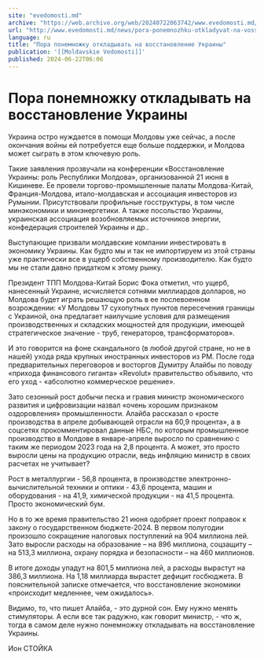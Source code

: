 ```yaml
---
site: "evedomosti.md"
archive: "https://web.archive.org/web/20240722063742/www.evedomosti.md/news/pora-ponemnozhku-otkladyvat-na-vosstanovlenie-ukrainy"
url: "http://www.evedomosti.md/news/pora-ponemnozhku-otkladyvat-na-vosstanovlenie-ukrainy"
language: ru
title: "Пора понемножку откладывать на восстановление Украины"
publication: '[[Moldavskie Vedomosti]]'
published: 2024-06-22T06:06
---
```


# Пора понемножку откладывать на восстановление Украины

Украина остро нуждается в помощи Молдовы уже сейчас, а после окончания войны ей потребуется еще больше поддержки, и Молдова может сыграть в этом ключевую роль.

Такие заявления прозвучали на конференции «Восстановление Украины: роль Республики Молдова», организованной 21 июня в Кишиневе. Ее провели торгово-промышленные палаты Молдова-Китай, Франция-Молдова, итало-молдавская и ассоциация инвесторов из Румынии. Присутствовали профильные госструктуры, в том числе минэкономики и минэнергетики. А также посольство Украины, украинская ассоциация возобновляемых источников энергии, конфедерация строителей Украины и др..

Выступающие призвали молдавские компании инвестировать в экономику Украины. Как будто мы и так не импортируем из этой страны уже практически все в ущерб собственному производителю. Как будто мы не стали давно придатком к этому рынку.

Президент ТПП Молдова-Китай Борис Фока отметил, что ущерб, нанесенный Украине, исчисляется сотнями миллиардов долларов, но Молдова будет играть решающую роль в ее послевоенном возрождении: «У Молдовы 17 сухопутных пунктов пересечения границы с Украиной, она предлагает наилучшие условия для размещения производственных и складских мощностей для продукции, имеющей стратегическое значение - труб, генераторов, трансформаторов».

И это говорится на фоне скандального (в любой другой стране, но не в нашей) ухода ряда крупных иностранных инвесторов из РМ. После года предварительных переговоров и восторгов Думитру Алайбы по поводу «прихода финансового гиганта» «Revolut» правительство объявило, что его уход - «абсолютно коммерческое решение».

Зато сезонный рост добычи песка и гравия министр экономического развития и цифровизации назвал «очень хорошим признаком оздоровления» промышленности. Алайба рассказал о «росте производства в апреле добывающей отрасли на 60,9 процента», а в соцсетях прокомментировал данные НБС, по которым промышленное производство в Молдове в январе-апреле выросло по сравнению с таким же периодом 2023 года на 2,8 процента. А может, это просто выросли цены на продукцию отрасли, ведь инфляцию министр в своих расчетах не учитывает?

Рост в металлургии - 56,8 процента, в производстве электронно-вычислительной техники и оптики - 43,6 процента, машин и оборудования - на 41,9, химической продукции - на 41,5 процента. Просто экономический бум.

Но в то же время правительство 21 июня одобряет проект поправок к закону о государственном бюджете-2024. В первом полугодии произошло сокращение налоговых поступлений на 904 миллиона лей. Зато выросли расходы на образование – на 896 миллиона, соцзащиту – на 513,3 миллиона, охрану порядка и безопасности – на 460 миллионов.

В итоге доходы упадут на 801,5 миллиона лей, а расходы вырастут на 386,3 миллиона. На 1,18 миллиарда вырастет дефицит госбюджета. В пояснительной записке отмечается, что восстановление экономики «происходит медленнее, чем ожидалось».

Видимо, то, что пишет Алайба, - это дурной сон. Ему нужно менять стимуляторы. А если все так радужно, как говорит министр, - что ж, тогда в самом деле нужно понемножку откладывать на восстановление Украины.

Ион СТОЙКА